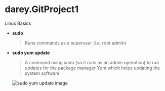 # darey.GitProject1
Linux Basics

- **sudo**
  > Runs commands as a superuser (i.e. root admin)

- **sudo yum update**
  > A command using sudo (so it runs as an admin operation) to run updates for the package manager Yum which helps updating the system software

  ![sudo yum update image]((https://github.com/naqeebghazi/darey.GitProject1/blob/main/Images/Screenshot%202023-10-11%20at%2022.04.40.png?raw=true)https://github.com/naqeebghazi/darey.GitProject1/blob/main/Images/Screenshot%202023-10-11%20at%2022.04.40.png?raw=true)

  



